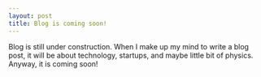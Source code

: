 ```yaml
---
layout: post
title: Blog is coming soon!
---
```


Blog is still under construction. When I make up my mind to write a blog post, it will be about technology, startups, and maybe
little bit of physics. Anyway, it is coming soon!
